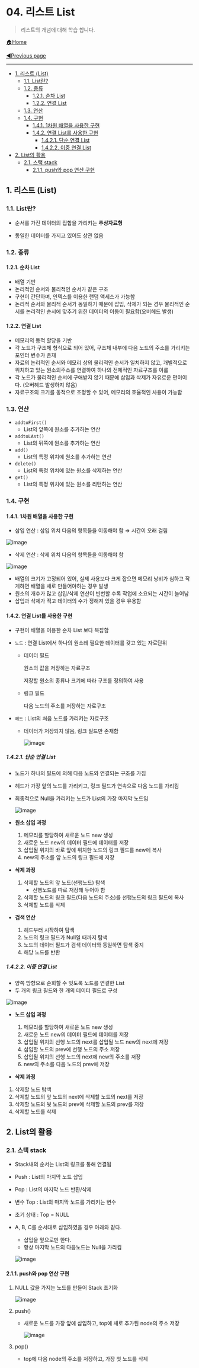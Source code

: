 # 04. 리스트 List

> 리스트의 개념에 대해 학습 합니다.

[🏠Home](https://github.com/batboy118/Study_Note)

[◀Previous page ](./)

---

<!-- TOC -->

- [1. 리스트 (List)](#1-리스트-list)
	- [1.1. List란?](#11-list란)
	- [1.2. 종류](#12-종류)
		- [1.2.1. 순차 List](#121-순차-list)
		- [1.2.2. 연결 List](#122-연결-list)
	- [1.3. 연산](#13-연산)
	- [1.4. 구현](#14-구현)
		- [1.4.1. 1차원 배열을 사용한 구현](#141-1차원-배열을-사용한-구현)
		- [1.4.2. 연결 List를 사용한 구현](#142-연결-list를-사용한-구현)
			- [1.4.2.1. 단순 연결 List](#1421-단순-연결-list)
			- [1.4.2.2. 이중 연결 List](#1422-이중-연결-list)
- [2. List의 활용](#2-list의-활용)
	- [2.1. 스택 stack](#21-스택-stack)
		- [2.1.1. push와 pop 연산 구현](#211-push와-pop-연산-구현)

<!-- /TOC -->
## 1. 리스트 (List)

### 1.1. List란?

- 순서를 가진 데이터의 집합을 가리키는 **추상자료형**

- 동일한 데이터를 가지고 있어도 상관 없음

### 1.2. 종류

#### 1.2.1. 순차 List

- 배열 기반
- 논리적인 순서와 물리적인 순서가 같은 구조
- 구현이 간단하며, 인덱스를 이용한 랜덤 액세스가 가능함
- 논리적 순서와 물리적 순서가 동일하기 때문에 삽입, 삭제가 되는 경우 물리적인 순서를 논리적인 순서에 맞추기 위한 데이터의 이동이 필요함(오버헤드 발생)

#### 1.2.2. 연결 List

- 메모리의 동적 할당을 기반
- 각 노드가 구조체 형식으로 되어 있어, 구조체 내부에 다음 노드의 주소를 가리키는 포인터 변수가 존재
- 자료의 논리적인 순서와 메모리 상의 물리적인 순서가 일치하지 않고, 개별적으로 위치하고 있는 원소의주소를 연결하여 하나의 전체적인 자료구조를 이룸
- 각 노드가 물리적인 순서에 구애받지 않기 때문에 삽입과 삭제가 자유로운 편이이다. (오버헤드 발생하지 않음)
- 자료구조의 크기를 동적으로 조정할 수 있어, 메모리의 효율적인 사용이 가능함

### 1.3. 연산

- `addtoFirst()`
  - List의 앞쪽에 원소를 추가하는 연산
- `addtoLAst()`
  - List의 뒤쪽에 원소를 추가하는 연산
- `add()`
  - List의 특정 위치에 원소를 추가하는 연산
- `delete()`
  - List의 특정 위치에 있는 원소를 삭제하는 연산
- `get()`
  - List의 특정 위치에 있는 원소를 리턴하는 연산

### 1.4. 구현

#### 1.4.1. 1차원 배열을 사용한 구현

- 삽입 연산 : 삽입 위치 다음의 항목들을 이동해야 함 ⇒ 시간이 오래 걸림

![image](https://user-images.githubusercontent.com/53181778/77272373-f8a3a080-6ca8-11ea-89b5-6c469f18fcf2.png)

- 삭제 연산 : 삭제 위치 다음의 항목들을 이동해야 함

![image](https://user-images.githubusercontent.com/53181778/77272377-fd685480-6ca8-11ea-8f8d-6d39e68b0273.png)

- 배열의 크기가 고정되어 있어, 실제 사용보다 크게 잡으면 메모리 낭비가 심하고 작게하면 배열을 새로 만들어야하는 경우 발생
- 원소의 개수가 많고 삽입/삭제 연산이 빈번할 수록 작업에 소요되는 시간이 늘어남
-  삽입과 삭제가 적고 데이터의 수가 정해져 있을 경우 유용함

#### 1.4.2. 연결 List를 사용한 구현

- 구현이 배열을 이용한 순차 List 보다 복잡함

- `노드` : 연결 List에서 하나의 원소레 필요한 데이터를 갖고 있는 자료단위

  - 데이터 필드

    원소의 값을 저장하는 자료구조

    저장할 원소의 종류나 크기에 따라 구조를 정의하여 사용

  - 링크 필드

    다음 노드의 주소를 저장하는 자료구조

- `헤드` : List의 처음 노드를 가리키는 자료구조

  - 데이터가 저장되지 않음, 링크 필드만 존재함

    ![image](https://user-images.githubusercontent.com/53181778/77272494-4b7d5800-6ca9-11ea-8e15-923a9024f680.png)

##### 1.4.2.1. 단순 연결 List

- 노드가 하나의 필드에 의해 다음 노드와 연결되는 구조를 가짐

- 헤드가 가장 앞의 노드를 가리키고, 링크 필드가 연속으로 다음 노드를 가리킴

- 최종적으로 Null을 가리키는 노드가 List의 가장 마지막 노드임

  ![image](https://user-images.githubusercontent.com/53181778/77272938-4b318c80-6caa-11ea-9dec-fbfef0f80ed1.png)

- **원소 삽입 과정**
  1. 메모리를 할당하여 새로운 노드 new 생성
  2. 새로운 노드 new의 데이터 필드에 데이터를 저장
  3. 삽입될 위치의 바로 앞에 위치한 노드의 링크 필드를 new에 복사
  4. new의 주소를 앞 노드의 링크 필드에 저장

- **삭제 과정**
  1. 삭제할 노드의 앞 노드(선행노드) 탐색
     - 선행노드를 따로 저장해 두어야 함
  2. 삭제할 노드의 링크 필드(다음 노드의 주소)를 선행노드의 링크 필드에 복사
  3. 삭제할 노드를 삭제

- **검색 연산**
  1. 헤드부터 시작하여 탐색
  2. 노드의 링크 필드가 Null일 때까지 탐색
  3. 노드의 데이터 필드가 검색 데이터와 동일하면 탐색 중지
  4. 해당 노드를 반환

##### 1.4.2.2. 이중 연결 List

- 양쪽 방향으로 순회할 수 잇도록 노드를 연결한 List
- 두 개의 링크 필드와 한 개의 데이터 필드로 구성

![image](https://user-images.githubusercontent.com/53181778/77273670-10305880-6cac-11ea-8347-ba868d26f906.png)

- **노드 삽입 과정**
  1.  메모리를 할당하여 새로운 노드 new 생성
  2. 새로운 노드 new의 데이터 필드에 데이터를 저장
  3. 삽입될 위치의 선행 노드의 next를 삽입될 노드 new의 next에 저장
  4. 삽입할 노드의 prev에 선행 노드의 주소 저장
  5. 삽입될 위치의 선행 노드의 next에 new의 주소를 저장
  6. new의 주소를 다음 노드의 prev에 저장

- **삭제 과정**

1. 삭제할 노드 탐색
2. 삭제할 노드의 앞 노드의 next에 삭제할 노드의 next를 저장
3. 삭제할 노드의 뒷 노드의 prev에 삭제할 노드의 prev를 저장
4. 삭제할 노드를 삭제

## 2. List의 활용

### 2.1. 스택 stack

- Stack내의 순서는 List의 링크를 통해 연결됨

- Push : List의 마지막 노드 삽입

- Pop : List의 마지막 노드 반환/삭제

- 변수 Top : List의 마지막 노드를 가리키는 변수

- 초기 상태 : Top = NULL

- A, B, C를 순서대로 삽입하였을 경우 아래와 같다.

  - 삽입을 앞으로만 한다.
  - 항상 마지막 노드의 다음노드는 Null을 가리킴

  ![image](https://user-images.githubusercontent.com/53181778/77275696-df065700-6cb0-11ea-890b-7659c0c313cf.png)

#### 2.1.1. push와 pop 연산 구현

1. NULL 값을 가지는 노드를 만들어 Stack 초기화

   ![image](https://user-images.githubusercontent.com/53181778/77275835-2ab90080-6cb1-11ea-9002-118e09ffa330.png)

2. push()

   - 새로운 노드를 가장 앞에 삽입하고, top에 새로 추가된 node의 주소 저장

     ![image](https://user-images.githubusercontent.com/53181778/77275844-30164b00-6cb1-11ea-830f-ea9905e79c77.png)

3. pop()
   
   - top에 다음 node의 주소를 저장하고, 가장 첫 노드를 삭제
